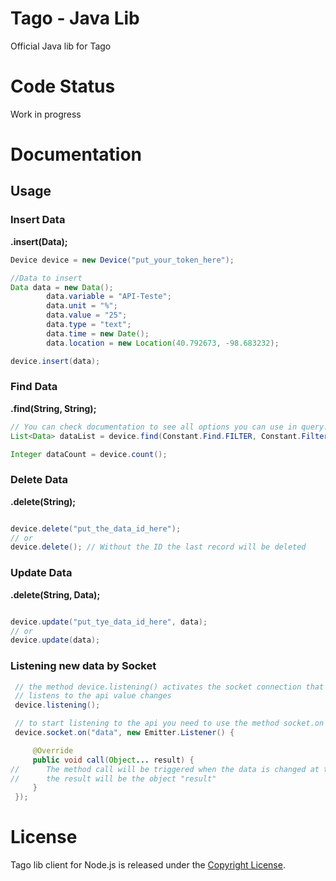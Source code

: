 # Tago - Java Lib
Official Java lib for Tago

# Code Status
Work in progress

# Documentation
## Usage
### Insert Data
**.insert(Data);**

```Java
Device device = new Device("put_your_token_here");

//Data to insert
Data data = new Data();
        data.variable = "API-Teste";
        data.unit = "%";
        data.value = "25";
        data.type = "text";
        data.time = new Date();
        data.location = new Location(40.792673, -98.683232);

device.insert(data);
```

### Find Data
**.find(String, String);**

```java
// You can check documentation to see all options you can use in query.
List<Data> dataList = device.find(Constant.Find.FILTER, Constant.Filter.TYPE);

Integer dataCount = device.count();
```

### Delete Data
**.delete(String);**

```java

device.delete("put_the_data_id_here");
// or
device.delete(); // Without the ID the last record will be deleted
```

### Update Data
**.delete(String, Data);**

```java

device.update("put_tye_data_id_here", data);
// or
device.update(data);
```

### Listening new data by Socket

```java
 // the method device.listening() activates the socket connection that 
 // listens to the api value changes 
 device.listening();

 // to start listening to the api you need to use the method socket.on 
 device.socket.on("data", new Emitter.Listener() {

     @Override
     public void call(Object... result) {
//      The method call will be triggered when the data is changed at the api
//      the result will be the object "result"
     }
 });
```

# License
Tago lib client for Node.js is released under the [Copyright License](https://github.com/tago-io/tago-nodejs/blob/master/LICENSE.md).
